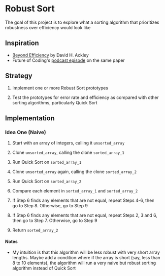 # Robust Sort

The goal of this project is to explore what a sorting algorithm that 
prioritizes robustness over efficiency would look like

## Inspiration

- [Beyond Efficiency](https://www.cs.unm.edu/~ackley/be-201301131528.pdf) by David H. Ackley
- Future of Coding's [podcast episode](https://futureofcoding.org/episodes/070) on the same paper

## Strategy

1. Implement one or more Robust Sort prototypes

2. Test the prototypes for error rate and efficiency as compared with other 
    sorting algorithms, particularly Quick Sort

## Implementation

### Idea One (Naive)

1. Start with an array of integers, calling it `unsorted_array`

2. Clone `unsorted_array`, calling the clone `sorted_array_1`

3. Run Quick Sort on `sorted_array_1`

4. Clone `unsorted_array` again, calling the clone `sorted_array_2`

5. Run Quick Sort on `sorted_array_2`

6. Compare each element in `sorted_array_1` and `sorted_array_2`

7. If Step 6 finds any elements that are not equal, repeat Steps 4-6, then go 
    to Step 8. Otherwise, go to Step 9

8. If Step 6 finds any elements that are not equal, repeat Steps 2, 3 and 6, 
    then go to Step 7. Otherwise, go to Step 9

9. Return `sorted_array_2`

#### Notes

- My intuition is that this algorithm will be less robust with very short array 
    lengths. Maybe add a condition where if the array is short (say, less than 
    8 to 10 elements), the algorithm will run a very naive but robust sorting 
    algorithm instead of Quick Sort
